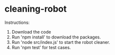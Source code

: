 # cleaning-robot

Instructions:
  1. Download the code
  2. Run 'npm install' to download the packages.
  3. Run 'node src/index.js' to start the robot cleaner.
  4. Run 'npm test' for test cases.
